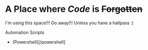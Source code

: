 # A **Place** where *Code* is ~~Forgotten~~

I'm using this space!!! Go away!!! Unless you have a hallpass :)

Automation Scripts
- (Powershell)[/powershell]
